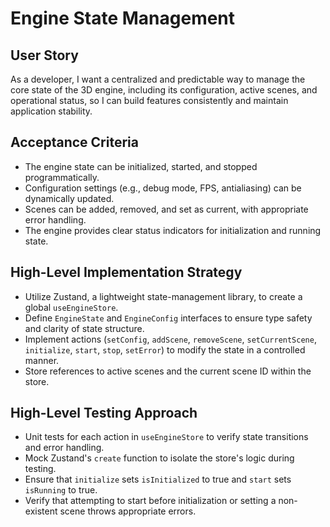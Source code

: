 # Engine State Management

## User Story
As a developer, I want a centralized and predictable way to manage the core state of the 3D engine, including its configuration, active scenes, and operational status, so I can build features consistently and maintain application stability.

## Acceptance Criteria
- The engine state can be initialized, started, and stopped programmatically.
- Configuration settings (e.g., debug mode, FPS, antialiasing) can be dynamically updated.
- Scenes can be added, removed, and set as current, with appropriate error handling.
- The engine provides clear status indicators for initialization and running state.

## High-Level Implementation Strategy
- Utilize Zustand, a lightweight state-management library, to create a global `useEngineStore`.
- Define `EngineState` and `EngineConfig` interfaces to ensure type safety and clarity of state structure.
- Implement actions (`setConfig`, `addScene`, `removeScene`, `setCurrentScene`, `initialize`, `start`, `stop`, `setError`) to modify the state in a controlled manner.
- Store references to active scenes and the current scene ID within the store.

## High-Level Testing Approach
- Unit tests for each action in `useEngineStore` to verify state transitions and error handling.
- Mock Zustand's `create` function to isolate the store's logic during testing.
- Ensure that `initialize` sets `isInitialized` to true and `start` sets `isRunning` to true.
- Verify that attempting to start before initialization or setting a non-existent scene throws appropriate errors. 
